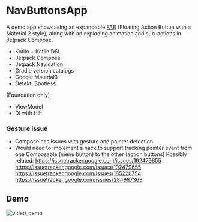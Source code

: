 # NavButtonsApp

A demo app showcasing an expandable [FAB](https://m2.material.io/components/buttons-floating-action-button) (Floating Action Button with a Material 2 style), along with an exploding animation and sub-actions in Jetpack Compose.

- Kotlin + Kotlin DSL
- Jetpack Compose
- Jetpack Navigation
- Gradle version catalogs
- Google Material3
- Detekt, Spotless

(Foundation only)
- ViewModel
- DI with Hilt

### Gesture issue
- Compose has issues with gesture and pointer detection
- Would need to implement a hack to support tracking pointer event from one Composable (menu button) to the other (action buttons)
Possibly related: https://issuetracker.google.com/issues/192479655
https://issuetracker.google.com/issues/192479655
https://issuetracker.google.com/issues/185228754
https://issuetracker.google.com/issues/284987363

## Demo
![video_demo](https://github.com/eveey/NavButtons/assets/33784277/1fb86f01-4ef9-4843-869c-de825f522cf7)

